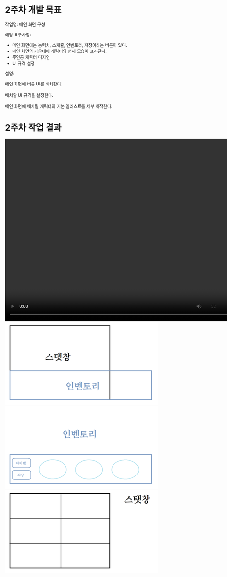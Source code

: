 # 2주차 개발 목표

작업명: 메인 화면 구성

해당 요구사항: 
*  메인 화면에는 능력치, 스케쥴, 인벤토리, 저장이라는 버튼이 있다.
*  메인 화면의 가운데에 캐릭터의 현재 모습이 표시된다.
*  주인공 캐릭터 디자인
*  UI 규격 설정

설명:   

메인 화면에 버튼 UI를 배치한다.  
<br>
배치할 UI 규격을 설정한다.  
<br>
메인 화면에 배치될 캐릭터의 기본 일러스트를 세부 제작한다.  


# 2주차 작업 결과
<video controls width="760" height="600">
    <source src="2주차작업결과.mp4" type="video/mp4">
    Sorry, your browser doesn't support embedded videos.
</video>

<img src = "./files/w02/img/UI규격.png">  
<img src = "./files/w02/img/인벤토리규격.png">  
<img src = "./files/w02/img/스탯창규격.png">
